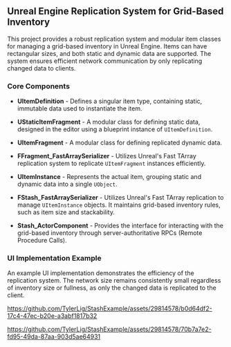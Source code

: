 ## Unreal Engine Replication System for Grid-Based Inventory

This project provides a robust replication system and modular item classes for managing a grid-based inventory in Unreal Engine. Items can have rectangular sizes, and both static and dynamic data are supported. The system ensures efficient network communication by only replicating changed data to clients.

### Core Components

- **UItemDefinition** - Defines a singular item type, containing static, immutable data used to instantiate the item.
  
- **UStaticItemFragment** - A modular class for defining static data, designed in the editor using a blueprint instance of `UItemDefinition`.
  
- **UItemFragment** - A modular class for defining replicated dynamic data.
  
- **FFragment_FastArraySerializer** - Utilizes Unreal's Fast TArray replication system to replicate `UItemFragment` instances efficiently.
  
- **UItemInstance** - Represents the actual item, grouping static and dynamic data into a single `UObject`.
  
- **FStash_FastArraySerializer** - Utilizes Unreal's Fast TArray replication to manage `UItemInstance` objects. It maintains grid-based inventory rules, such as item size and stackability.
  
- **Stash_ActorComponent** - Provides the interface for interacting with the grid-based inventory through server-authoritative RPCs (Remote Procedure Calls).

### UI Implementation Example

An example UI implementation demonstrates the efficiency of the replication system. The network size remains consistently small regardless of inventory size or fullness, as only the changed data is replicated to the client.


https://github.com/TylerLig/StashExample/assets/29814578/b0d64df2-17c4-47ec-b20e-a3abf1817b32


https://github.com/TylerLig/StashExample/assets/29814578/70b7a7e2-fd95-49da-87aa-903d5ae64931
